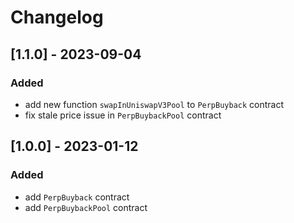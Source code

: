 # Changelog

## [1.1.0] - 2023-09-04
### Added
- add new function `swapInUniswapV3Pool` to `PerpBuyback` contract
- fix stale price issue in `PerpBuybackPool` contract

## [1.0.0] - 2023-01-12
### Added
- add `PerpBuyback` contract
- add `PerpBuybackPool` contract